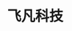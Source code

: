 ---
description: 这个与王健林的“非凡网”有什么关系？
layout: post
results:
- primaryGenreName: News
  version: '1.0.0'
  formattedPrice: 免费
  genreIds:
  - '6009'
  - '6006'
  artworkUrl60: http://is1.mzstatic.com/image/thumb/Purple71/v4/9e/b2/b5/9eb2b566-e499-d190-cf82-9e196f5f7b5d/source/60x60bb.jpg
  minimumOsVersion: '7.0'
  appletvScreenshotUrls: &a []
  sellerName: Wanda Information Technology  Co., Ltd
  supportedDevices:
  - iPhone4
  - iPad2Wifi
  - iPad23G
  - iPhone4S
  - iPadThirdGen
  - iPadThirdGen4G
  - iPhone5
  - iPodTouchFifthGen
  - iPadFourthGen
  - iPadFourthGen4G
  - iPadMini
  - iPadMini4G
  - iPhone5c
  - iPhone5s
  - iPhone6
  - iPhone6Plus
  - iPodTouchSixthGen
  genres:
  - 新闻
  - 参考
  currentVersionReleaseDate: '2016-09-23T09:14:36Z'
  trackName: 飞凡科技
  isVppDeviceBasedLicensingEnabled: true
  description: 聚合热门内容站点、热点资讯一手掌握。用户可定制自己的专属资讯，每日不定时更新，为您推送最新资讯。
  price: 0
  trackId: 1153885046
  releaseDate: '2016-09-23T09:14:36Z'
  advisories: *a
  screenshotUrls:
  - http://a1.mzstatic.com/us/r30/Purple71/v4/5c/28/77/5c28771d-ced6-140c-54f9-8dd0f1c0708a/screen696x696.jpeg
  - http://a5.mzstatic.com/us/r30/Purple71/v4/87/5e/8d/875e8d26-1c44-790d-f5c3-c866c348c3a9/screen696x696.jpeg
  - http://a1.mzstatic.com/us/r30/Purple71/v4/94/dd/3c/94dd3c18-b7a5-3773-7d2a-fb4334bc196b/screen696x696.jpeg
  artistViewUrl: https://itunes.apple.com/cn/developer/wanda-information-technology/id653384979?uo=4
  primaryGenreId: 6009
  kind: software
  fileSizeBytes: '7360512'
  bundleId: com.feifan.technology
  trackContentRating: 4+
  trackCensoredName: 飞凡科技
  contentAdvisoryRating: 4+
  isGameCenterEnabled: false
  artistName: Wanda Information Technology Co.,Ltd.
  languageCodesISO2A:
  - EN
  features: *a
  wrapperType: software
  artworkUrl512: http://is1.mzstatic.com/image/thumb/Purple71/v4/9e/b2/b5/9eb2b566-e499-d190-cf82-9e196f5f7b5d/source/512x512bb.jpg
  artworkUrl100: http://is1.mzstatic.com/image/thumb/Purple71/v4/9e/b2/b5/9eb2b566-e499-d190-cf82-9e196f5f7b5d/source/100x100bb.jpg
  trackViewUrl: https://geo.itunes.apple.com/cn/app/fei-fan-ke-ji/id1153885046?mt=8&uo=4
  artistId: 653384979
  currency: CNY
  ipadScreenshotUrls: *a
category: 新闻
tags: tag1
resultCount: 1
title: 飞凡科技

---